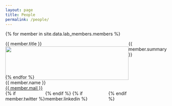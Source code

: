 ```yaml
---
layout: page
title: People
permalink: /people/
---
```


<style>
    .row{
        display: flex;
    }

</style>

{% for member in site.data.lab_members.members %}
<div class="row align-items-center">
    <div class="col-lg-4">
        <div class="row justify-content-center">
            {{ member.title }}
        </div>
            <img class="img-responsive" src="../img/{{ member.image }}" style="width:100%"/>
        <div class="row justify-content-center">
            {{ member.name }}
        </div>
        <div class="row justify-content-center">
            <a href="mailto:{{ member.mail }}" target="_blank"> {{ member.mail }} </a>
        </div>
        <div class="row justify-content-center">
            {% if member.twitter %}
            <a href="https://twitter.com/{{ member.twitter }}" target="_blank"><i class="fab fa-twitter"></i></a>
            {% endif %}
            {% if member.linkedin %}
            <a href="https://www.linkedin.com/in/{{ member.linkedin }}" target="_blank"><i class="fab fa-linkedin"></i></a>
            {% endif %}
        </div>
    </div>
    <div class="col-lg-8">
        {{ member.summary }}
    </div>
</div>
{% endfor %}

